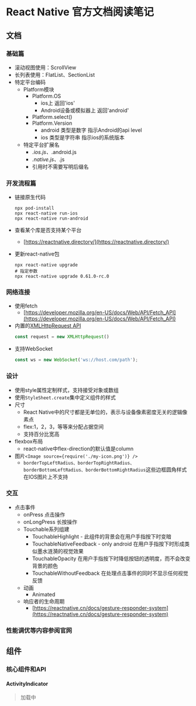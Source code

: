 # React Native 官方文档阅读笔记

## 文档

### 基础篇

- 滚动视图使用：ScrollView
- 长列表使用：FlatList、SectionList
- 特定平台编码
  - Platform模块
    - Platform.OS
      - ios上 返回'ios'
      - Android设备或模拟器上 返回'android'
    - Platform.select()
    - Platform.Version
      - android 类型是数字 指示Android的api level
      - ios 类型是字符串 指示ios的系统版本
  - 特定平台扩展名
    - *.ios.js、*.android.js
    - *.native.js、*.js
    - 引用时不需要写明后缀名
### 开发流程篇

- 链接原生代码
  ```shell
  npx pod-install
  npx react-native run-ios
  npx react-native run-android
  ```
- 查看某个库是否支持某个平台
  - [https://reactnative.directory/](https://reactnative.directory/)

- 更新react-native包
  ```shell
  npx react-native upgrade
  # 指定参数
  npx react-native upgrade 0.61.0-rc.0
  ```
### 网络连接
- 使用fetch
  - [https://developer.mozilla.org/en-US/docs/Web/API/Fetch_API](https://developer.mozilla.org/en-US/docs/Web/API/Fetch_API)
- 内置的[XMLHttpRequest API](https://developer.mozilla.org/en-US/docs/Web/API/XMLHttpRequest)
  ```javascript
  const request = new XMLHttpRequest()
  ```
- 支持WebSocket
  ```javascript
  const ws = new WebSocket('ws://host.com/path');
  ```
### 设计
- 使用style属性定制样式，支持接受对象或数组
- 使用`StyleSheet.create`集中定义组件的样式
- 尺寸
  - React Native中的尺寸都是无单位的，表示与设备像素密度无关的逻辑像素点
  - flex:1，2，3，等等来分配占据空间
  - 支持百分比宽高
- flexbox布局
  - react-native中flex-direction的默认值是column
- 图片`<Image source={require('./my-icon.png')} />`
  - `borderTopLeftRadius、borderTopRightRadius、borderBottomLeftRadius、borderBottomRightRadius`这些边框圆角样式在IOS图片上不支持

### 交互
- 点击事件
  - onPress 点击操作
  - onLongPress 长按操作
  - Touchable系列组建
    - TouchableHighlight - 此组件的背景会在用户手指按下时变暗
    - TouchableNativeFeedback - only android 在用户手指按下时形成类似墨水涟漪的视觉效果
    - TouchableOpacity 在用户手指按下时降低按钮的透明度，而不会改变背景的颜色
    - TouchableWithoutFeedback 在处理点击事件的同时不显示任何视觉反馈
  - 动画
    - Animated
  - 响应者的生命周期
    - [https://reactnative.cn/docs/gesture-responder-system](https://reactnative.cn/docs/gesture-responder-system)

### 性能调优等内容参阅官网

## 组件

### 核心组件和API

#### ActivityIndicator

> 加载中

